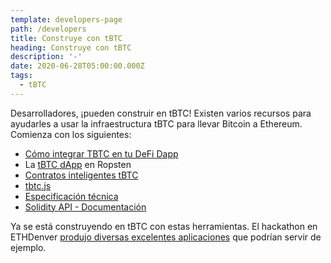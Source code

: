 ```yaml
---
template: developers-page
path: /developers
title: Construye con tBTC
heading: Construye con tBTC
description: '-'
date: 2020-06-28T05:00:00.000Z
tags:
  - tBTC
---
```

Desarrolladores, ¡pueden construir en tBTC! Existen varios recursos para ayudarles a usar la infraestructura tBTC para llevar Bitcoin a Ethereum. Comienza con los siguientes:

* [Cómo integrar TBTC en tu DeFi Dapp](https://tbtc.network/developers/how-to-integrate-tbtc-into-your-defi-dapp)
* La [tBTC dApp](https://dapp.test.tbtc.network/) en Ropsten
* [Contratos inteligentes tBTC](https://github.com/keep-network/tbtc)
* [tbtc.js](https://github.com/keep-network/tbtc.js)
* [Especificación técnica](http://docs.keep.network/tbtc/)
* [Solidity API - Documentación](http://docs.keep.network/tbtc/solidity/)

Ya se está construyendo en tBTC con estas herramientas. El hackathon en ETHDenver [produjo diversas excelentes aplicaciones](https://blog.keep.network/bitcoin-earn-wins-ethdenver-tbtc-hackathon-prize-5233ce805468) que podrían servir de ejemplo.
